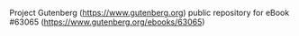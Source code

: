 Project Gutenberg (https://www.gutenberg.org) public repository for
eBook #63065 (https://www.gutenberg.org/ebooks/63065)
